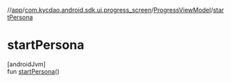 //[app](../../../index.md)/[com.kycdao.android.sdk.ui.progress_screen](../index.md)/[ProgressViewModel](index.md)/[startPersona](start-persona.md)

# startPersona

[androidJvm]\
fun [startPersona](start-persona.md)()
